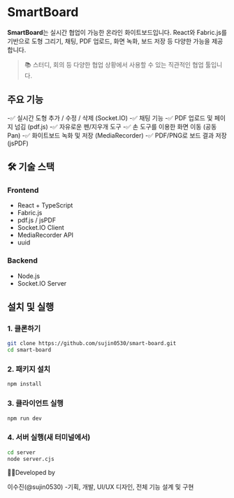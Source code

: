 # SmartBoard

**SmartBoard**는 실시간 협업이 가능한 온라인 화이트보드입니다.
React와 Fabric.js를 기반으로 도형 그리기, 채팅, PDF 업로드, 화면 녹화, 보드 저장 등 다양한 가능을 제공합니다. 

> 📚 스터디, 회의 등 다양한 협업 상황에서 사용할 수 있는 직관적인 협업 툴입니다.

## 주요 기능

-✅ 실시간 도형 추가 / 수정 / 삭제 (Socket.IO)
-✅ 채팅 기능
-✅ PDF 업로드 및 페이지 넘김 (pdf.js)
-✅ 자유로운 펜/지우개 도구
-✅ 손 도구를 이용한 화면 이동 (공동 Pan)
-✅ 화이트보드 녹화 및 저장 (MediaRecorder)
-✅ PDF/PNG로 보드 결과 저장 (jsPDF)

## 🛠 기술 스택

### Frontend
- React + TypeScript
- Fabric.js
- pdf.js / jsPDF
- Socket.IO Client
- MediaRecorder API
- uuid

### Backend
- Node.js
- Socket.IO Server

## 설치 및 실행

### 1. 클론하기
```bash
git clone https://github.com/sujin0530/smart-board.git
cd smart-board
```

### 2. 패키지 설치
```bash
npm install
```

### 3. 클라이언트 실행
```bash
npm run dev
```

### 4. 서버 실행(새 터미널에서)
```bash
cd server
node server.cjs
```


👩‍💻Developed by

이수진(@sujin0530)
-기획, 개발, UI/UX 디자인, 전체 기능 설계 및 구현